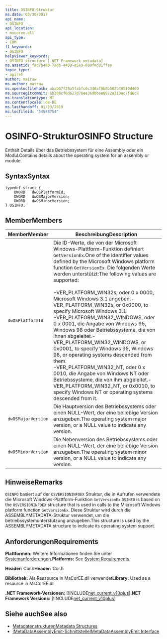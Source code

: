 ```yaml
---
title: OSINFO-Struktur
ms.date: 03/30/2017
api_name:
- OSINFO
api_location:
- mscoree.dll
api_type:
- COM
f1_keywords:
- OSINFO
helpviewer_keywords:
- OSINFO structure [.NET Framework metadata]
ms.assetid: fac7b480-7adb-4450-a5e9-690fed81ffae
topic_type:
- apiref
author: mairaw
ms.author: mairaw
ms.openlocfilehash: abab67f28a5fabfc6c348af6b8b502b46510d460
ms.sourcegitcommit: 6b308cf6d627d78ee36dbbae8972a310ac7fd6c8
ms.translationtype: MT
ms.contentlocale: de-DE
ms.lasthandoff: 01/23/2019
ms.locfileid: "54548754"
---
```

# <a name="osinfo-structure"></a><span data-ttu-id="cefed-102">OSINFO-Struktur</span><span class="sxs-lookup"><span data-stu-id="cefed-102">OSINFO Structure</span></span>
<span data-ttu-id="cefed-103">Enthält Details über das Betriebssystem für eine Assembly oder ein Modul.</span><span class="sxs-lookup"><span data-stu-id="cefed-103">Contains details about the operating system for an assembly or module.</span></span>  
  
## <a name="syntax"></a><span data-ttu-id="cefed-104">Syntax</span><span class="sxs-lookup"><span data-stu-id="cefed-104">Syntax</span></span>  
  
```  
typedef struct {  
    DWORD   dwOSPlatformId;  
    DWORD   dwOSMajorVersion;   
    DWORD   dwOSMinorVersion;   
} OSINFO;  
```  
  
## <a name="members"></a><span data-ttu-id="cefed-105">Member</span><span class="sxs-lookup"><span data-stu-id="cefed-105">Members</span></span>  
  
|<span data-ttu-id="cefed-106">Member</span><span class="sxs-lookup"><span data-stu-id="cefed-106">Member</span></span>|<span data-ttu-id="cefed-107">Beschreibung</span><span class="sxs-lookup"><span data-stu-id="cefed-107">Description</span></span>|  
|------------|-----------------|  
|`dwOSPlatformId`|<span data-ttu-id="cefed-108">Die ID-Werte, die von der Microsoft Windows-Plattform-Funktion definiert `GetVersionEx`.</span><span class="sxs-lookup"><span data-stu-id="cefed-108">One of the identifier values defined by the Microsoft Windows platform function `GetVersionEx`.</span></span> <span data-ttu-id="cefed-109">Die folgenden Werte werden unterstützt:</span><span class="sxs-lookup"><span data-stu-id="cefed-109">The following values are supported:</span></span><br /><br /> <span data-ttu-id="cefed-110">-VER_PLATFORM_WIN32s, oder 0 x 0000, Microsoft Windows 3.1 angeben.</span><span class="sxs-lookup"><span data-stu-id="cefed-110">-   VER_PLATFORM_WIN32s, or 0x0000, to specify Microsoft Windows 3.1.</span></span><br /><span data-ttu-id="cefed-111">-VER_PLATFORM_WIN32_WINDOWS, oder 0 x 0001, die Angabe von Windows 95, Windows 98 oder Betriebssysteme, die von ihnen abgeleitet.</span><span class="sxs-lookup"><span data-stu-id="cefed-111">-   VER_PLATFORM_WIN32_WINDOWS, or 0x0001, to specify Windows 95, Windows 98, or operating systems descended from them.</span></span><br /><span data-ttu-id="cefed-112">-VER_PLATFORM_WIN32_NT, oder 0 x 0010, die Angabe von Windows NT oder Betriebssysteme, die von ihm abgeleitet.</span><span class="sxs-lookup"><span data-stu-id="cefed-112">-   VER_PLATFORM_WIN32_NT, or 0x0010, to specify Windows NT or operating systems descended from it.</span></span>|  
|`dwOSMajorVersion`|<span data-ttu-id="cefed-113">Die Hauptversion des Betriebssystems oder einen NULL-Wert, der eine beliebige Version anzugeben.</span><span class="sxs-lookup"><span data-stu-id="cefed-113">The operating system major version, or a NULL value to indicate any version.</span></span>|  
|`dwOSMinorVersion`|<span data-ttu-id="cefed-114">Die Nebenversion des Betriebssystems oder einen NULL-Wert, der eine beliebige Version anzugeben.</span><span class="sxs-lookup"><span data-stu-id="cefed-114">The operating system minor version, or a NULL value to indicate any version.</span></span>|  
  
## <a name="remarks"></a><span data-ttu-id="cefed-115">Hinweise</span><span class="sxs-lookup"><span data-stu-id="cefed-115">Remarks</span></span>  
 <span data-ttu-id="cefed-116">`OSINFO` basiert auf der `OSVERSIONINFOEX` Struktur, die in Aufrufen verwendete die Microsoft Windows-Plattform-Funktion `GetVersionEx`.</span><span class="sxs-lookup"><span data-stu-id="cefed-116">`OSINFO` is based on the `OSVERSIONINFOEX` structure that is used in calls to the Microsoft Windows platform function `GetVersionEx`.</span></span> <span data-ttu-id="cefed-117">Diese Struktur wird durch die ASSEMBLYMETADATA-Struktur verwendet, um die betriebssystemunterstützung anzugeben.</span><span class="sxs-lookup"><span data-stu-id="cefed-117">This structure is used by the ASSEMBLYMETADATA structure to indicate its operating system support.</span></span>  
  
## <a name="requirements"></a><span data-ttu-id="cefed-118">Anforderungen</span><span class="sxs-lookup"><span data-stu-id="cefed-118">Requirements</span></span>  
 <span data-ttu-id="cefed-119">**Plattformen:** Weitere Informationen finden Sie unter [Systemanforderungen](../../../../docs/framework/get-started/system-requirements.md).</span><span class="sxs-lookup"><span data-stu-id="cefed-119">**Platforms:** See [System Requirements](../../../../docs/framework/get-started/system-requirements.md).</span></span>  
  
 <span data-ttu-id="cefed-120">**Header:** Cor.h</span><span class="sxs-lookup"><span data-stu-id="cefed-120">**Header:** Cor.h</span></span>  
  
 <span data-ttu-id="cefed-121">**Bibliothek:** Als Ressource in MsCorEE.dll verwendet</span><span class="sxs-lookup"><span data-stu-id="cefed-121">**Library:** Used as a resource in MsCorEE.dll</span></span>  
  
 <span data-ttu-id="cefed-122">**.NET Framework-Versionen:** [!INCLUDE[net_current_v10plus](../../../../includes/net-current-v10plus-md.md)]</span><span class="sxs-lookup"><span data-stu-id="cefed-122">**.NET Framework Versions:** [!INCLUDE[net_current_v10plus](../../../../includes/net-current-v10plus-md.md)]</span></span>  
  
## <a name="see-also"></a><span data-ttu-id="cefed-123">Siehe auch</span><span class="sxs-lookup"><span data-stu-id="cefed-123">See also</span></span>
- [<span data-ttu-id="cefed-124">Metadatenstrukturen</span><span class="sxs-lookup"><span data-stu-id="cefed-124">Metadata Structures</span></span>](../../../../docs/framework/unmanaged-api/metadata/metadata-structures.md)
- [<span data-ttu-id="cefed-125">IMetaDataAssemblyEmit-Schnittstelle</span><span class="sxs-lookup"><span data-stu-id="cefed-125">IMetaDataAssemblyEmit Interface</span></span>](../../../../docs/framework/unmanaged-api/metadata/imetadataassemblyemit-interface.md)
